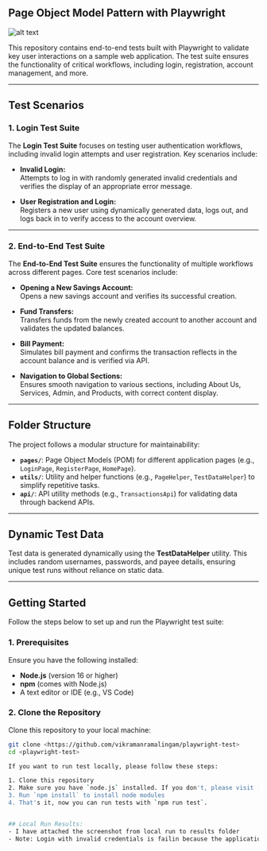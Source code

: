 ## Page Object Model Pattern with Playwright

![alt text](./playwright-logo.png)

This repository contains end-to-end tests built with Playwright to validate key user interactions on a sample web application. The test suite ensures the functionality of critical workflows, including login, registration, account management, and more.

---

## **Test Scenarios**

### **1. Login Test Suite**

The **Login Test Suite** focuses on testing user authentication workflows, including invalid login attempts and user registration. Key scenarios include:

- **Invalid Login:**  
  Attempts to log in with randomly generated invalid credentials and verifies the display of an appropriate error message.

- **User Registration and Login:**  
  Registers a new user using dynamically generated data, logs out, and logs back in to verify access to the account overview.

---

### **2. End-to-End Test Suite**

The **End-to-End Test Suite** ensures the functionality of multiple workflows across different pages. Core test scenarios include:

- **Opening a New Savings Account:**  
  Opens a new savings account and verifies its successful creation.

- **Fund Transfers:**  
  Transfers funds from the newly created account to another account and validates the updated balances.

- **Bill Payment:**  
  Simulates bill payment and confirms the transaction reflects in the account balance and is verified via API.

- **Navigation to Global Sections:**  
  Ensures smooth navigation to various sections, including About Us, Services, Admin, and Products, with correct content display.

---

## **Folder Structure**

The project follows a modular structure for maintainability:

- **`pages/`**: Page Object Models (POM) for different application pages (e.g., `LoginPage`, `RegisterPage`, `HomePage`).
- **`utils/`**: Utility and helper functions (e.g., `PageHelper`, `TestDataHelper`) to simplify repetitive tasks.
- **`api/`**: API utility methods (e.g., `TransactionsApi`) for validating data through backend APIs.

---

## **Dynamic Test Data**

Test data is generated dynamically using the **TestDataHelper** utility. This includes random usernames, passwords, and payee details, ensuring unique test runs without reliance on static data.

---

## **Getting Started**

Follow the steps below to set up and run the Playwright test suite:

### **1. Prerequisites**

Ensure you have the following installed:

- **Node.js** (version 16 or higher)  
- **npm** (comes with Node.js)  
- A text editor or IDE (e.g., VS Code)  

### **2. Clone the Repository**

Clone this repository to your local machine:

```bash
git clone <https://github.com/vikramanramalingam/playwright-test>
cd <playwright-test>

If you want to run test locally, please follow these steps:

1. Clone this repository
2. Make sure you have `node.js` installed. If you don't, please visit [official website](https://nodejs.org/en/download/) for instructions 
3. Run `npm install` to install node modules
4. That's it, now you can run tests with `npm run test`.


## Local Run Results:
- I have attached the screenshot from local run to results folder
- Note: Login with invalid credentials is failin because the application at times throws internal error occured instead of the expected error.
